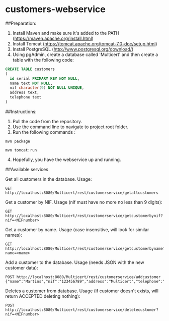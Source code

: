 # customers-webservice

##Preparation:

1. Install Maven and make sure it's added to the PATH (https://maven.apache.org/install.html)
2. Install Tomcat (https://tomcat.apache.org/tomcat-7.0-doc/setup.html)
3. Install PostgreSQL (http://www.postgresql.org/download/)
4. Using pgAdmin, create a database called 'Multicert' and then create a table with the following code:
```sql
CREATE TABLE customers
(
  id serial PRIMARY KEY NOT NULL,
  name text NOT NULL,
  nif character(9) NOT NULL UNIQUE,
  address text,
  telephone text
)
```

##Instructions:

1. Pull the code from the repository.
2. Use the command line to navigate to project root folder.
3. Run the following commands :
 ```
mvn package

mvn tomcat:run
 ```
4. Hopefully, you have the webservice up and running.

##Available services

Get all customers in the database. Usage: 
```http
GET http://localhost:8080/Multicert/rest/customerservice/getallcustomers
```

Get a customer by NIF. Usage (nif must have no more no less than 9 digits):
```http
GET http://localhost:8080/Multicert/rest/customerservice/getcustomerbynif?nif=<NIFnumber>
```

Get a customer by name. Usage (case insensitive, will look for similar names):
```http
GET http://localhost:8080/Multicert/rest/customerservice/getcustomerbyname?name=<name>
```

Add a customer to the database. Usage (needs JSON with the new customer data):
```http
POST http://localhost:8080/Multicert/rest/customerservice/addcustomer
{"name":"Martins","nif":"123456789","address":"Multicert","telephone":"912345678"}
```

Deletes a customer from database. Usage (if customer doesn't exists, will return ACCEPTED deleting nothing):
```http
POST http://localhost:8080/Multicert/rest/customerservice/deletecustomer?nif=<NIFnumber>
```

